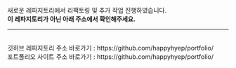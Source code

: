 새로운 레파지토리에서 리팩토링 및 추가 작업 진행하였습니다.
<br />
<strong>이 레파지토리가 아닌 아래 주소에서 확인해주세요.</strong>

-----------
<br />
깃허브 레파지토리 주소 바로가기 : https://github.com/happyhyep/portfolio/
<br />
포트폴리오  사이트 주소 바로가기 : https://github.com/happyhyep/portfolio/ 
